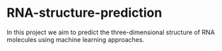 # RNA-structure-prediction
In this project we aim to predict the three-dimensional structure of RNA molecules using machine learning approaches.
